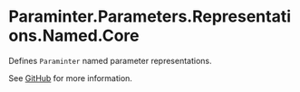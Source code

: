 # Paraminter.Parameters.Representations.Named.Core

Defines `Paraminter` named parameter representations.

See [GitHub](https://github.com/Paraminter/Paraminter.Parameters.Representations.Named) for more information.